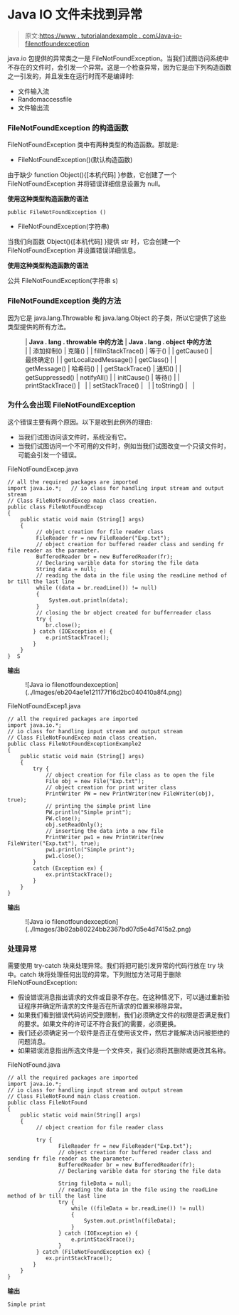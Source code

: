 # Java IO 文件未找到异常

> 原文:[https://www . tutorialandexample . com/Java-io-filenotfoundexception](https://www.tutorialandexample.com/java-io-filenotfoundexception)

java.io 包提供的异常类之一是 FileNotFoundException。当我们试图访问系统中不存在的文件时，会引发一个异常。这是一个检查异常，因为它是由下列构造函数之一引发的，并且发生在运行时而不是编译时:

*   文件输入流
*   Randomaccessfile
*   文件输出流

### FileNotFoundException 的构造函数

FileNotFoundException 类中有两种类型的构造函数。那就是:

*   FileNotFoundException()(默认构造函数)

由于缺少 function Object(){[本机代码] }参数，它创建了一个 FileNotFoundException 并将错误详细信息设置为 null。

**使用这种类型构造函数的语法**

```
public FileNotFoundException ()
```

*   FileNotFoundException(字符串)

当我们向函数 Object(){[本机代码] }提供 str 时，它会创建一个 FileNotFoundException 并设置错误详细信息。

**使用这种类型构造函数的语法**

公共 FileNotFoundException(字符串 s)

### FileNotFoundException 类的方法

因为它是 java.lang.Throwable 和 java.lang.Object 的子类，所以它提供了这些类型提供的所有方法。

<figure class="wp-block-table">

| **Java . lang . throwable 中的方法** | **Java . lang . object 中的方法** |
| 添加抑制() | 克隆() |
| fillInStackTrace() | 等于() |
| getCause() | 最终确定() |
| getLocalizedMessage() | getClass() |
| getMessage() | 哈希码() |
| getStackTrace() | 通知() |
| getSuppressed() | notifyAll() |
| initCause() | 等待() |
| printStackTrace() |   |
| setStackTrace() |   |
| toString() |   |

</figure>

### 为什么会出现 FileNotFoundException

这个错误主要有两个原因。以下是收到此例外的理由:

*   当我们试图访问该文件时，系统没有它。
*   当我们试图访问一个不可用的文件时，例如当我们试图改变一个只读文件时，可能会引发一个错误。

FileNotFoundExcep.java

```
// all the required packages are imported  
import java.io.*;   // io class for handling input stream and output stream  
// Class FileNotFoundExcep main class creation.  
public class FileNotFoundExcep   
{  
    public static void main (String[] args)   
    {  
         // object creation for file reader class  
         FileReader fr = new FileReader("Exp.txt");  
         // object creation for buffered reader class and sending fr file reader as the parameter.  
         BufferedReader br = new BufferedReader(fr);  
         // Declaring varible data for storing the file data  
         String data = null;  
         // reading the data in the file using the readLine method of br till the last line   
         while ((data = br.readLine()) != null)   
         {  
             System.out.println(data);  
         }  
         // closing the br object created for bufferreader class  
         try {  
            br.close();  
        } catch (IOException e) {  
            e.printStackTrace();  
        }  
    }  
}  S
```

**输出**

<figure class="wp-block-image">![Java io filenotfoundexception](../Images/eb204ae1e121177f16d2bc040410a8f4.png)</figure>

FileNotFoundExcep1.java

```
// all the required packages are imported  
import java.io.*;   
// io class for handling input stream and output stream  
// Class FileNotFoundExcep main class creation.    
public class FileNotFoundExceptionExample2   
{   
    public static void main (String[] args)   
    {  
        try {  
            // object creation for file class as to open the file   
            File obj = new File("Exp.txt");  
            // object creation for print writer class   
            PrintWriter PW = new PrintWriter(new FileWriter(obj), true);  
            // printing the simple print line   
            PW.println("Simple print");  
            PW.close();    
            obj.setReadOnly();  
            // inserting the data into a new file 
            PrintWriter pw1 = new PrintWriter(new FileWriter("Exp.txt"), true);  
            pw1.println("Simple print");  
            pw1.close();  
        }  
        catch (Exception ex) {  
            ex.printStackTrace();  
        }  
    }  
} 
```

**输出**

<figure class="wp-block-image">![Java io filenotfoundexception](../Images/3b92ab80224bb2367bd07d5e4d7415a2.png)</figure>

### 处理异常

需要使用 try-catch 块来处理异常。我们将把可能引发异常的代码行放在 try 块中。catch 块将处理任何出现的异常。下列附加方法可用于删除 FileNotFoundException:

*   假设错误消息指出请求的文件或目录不存在。在这种情况下，可以通过重新验证程序并确定所请求的文件是否在所请求的位置来移除异常。
*   如果我们看到错误代码访问受到限制，我们必须确定文件的权限是否满足我们的要求。如果文件的许可证不符合我们的需要，必须更换。
*   我们还必须确定另一个软件是否正在使用该文件，然后才能解决访问被拒绝的问题消息。
*   如果错误消息指出所选文件是一个文件夹，我们必须将其删除或更改其名称。

FileNotFound.java

```
// all the required packages are imported   
import java.io.*;   
// io class for handling input stream and output stream  
// Class FileNotFound main class creation.    
public class FileNotFound   
{  
    public static void main(String[] args)   
    {  
         // object creation for file reader class  

         try {  
                FileReader fr = new FileReader("Exp.txt");  
                // object creation for buffered reader class and sending fr file reader as the parameter. 
                BufferedReader br = new BufferedReader(fr);  
                // Declaring varible data for storing the file data    
                String fileData = null;  
                // reading the data in the file using the readLine method of br till the last line 
                try {  
                    while ((fileData = br.readLine()) != null)   
                    {  
                        System.out.println(fileData);  
                    }  
                } catch (IOException e) {       
                    e.printStackTrace();  
                }  
         } catch (FileNotFoundException ex) {    
            ex.printStackTrace();  
        }  
    }  
} 
```

**输出**

```
Simple print
```